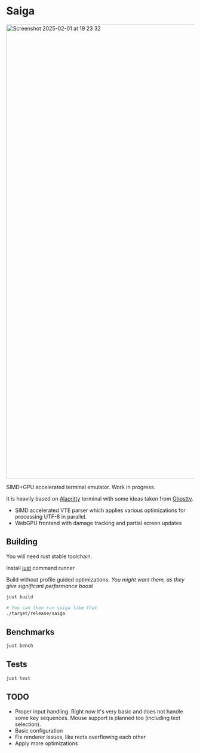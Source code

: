 # Saiga

<img width="1212" alt="Screenshot 2025-02-01 at 19 23 32" src="https://github.com/user-attachments/assets/9c057ef1-251a-4244-bd4a-4ec4d90dea51" />

SIMD+GPU accelerated terminal emulator. Work in progress.

It is heavily based on [Alacritty](https://github.com/alacritty/alacritty) terminal
with some ideas taken from [Ghostty](https://github.com/ghostty-org/ghostty).

- SIMD accelerated VTE parser which applies various
optimizations for processing UTF-8 in parallel.
- WebGPU frontend with damage tracking and partial screen updates

## Building

You will need rust stable toolchain.

Install [just](https://github.com/casey/just) command runner

Build without profile guided optimizations.
_You might want them, as they give significant performance boost_

```bash
just build

# You can then run saiga like that
./target/release/saiga
```

## Benchmarks

```bash
just bench
```

## Tests

```bash
just test
```

## TODO

- Proper input handling. Right now it's very basic and does not handle some key sequences. Mouse support is planned too (including text selection).
- Basic configuration
- Fix renderer issues, like rects overflowing each other
- Apply more optimizations
